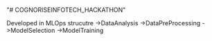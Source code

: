 "# COGNORISEINFOTECH_HACKATHON" 

Developed in MLOps strucutre
    ->DataAnalysis
    ->DataPreProcessing
    ->ModelSelection
    ->ModelTraining
